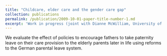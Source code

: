 ```yaml
---
title: "Childcare, elder care and the gender care gap"
collection: publications
permalink: /publication/2009-10-01-paper-title-number-1.md
excerpt: 'Work in progress (joint with Dianne McWilliam, University of Michigan)'
---
```


We evaluate the effect of policies to encourage fathers to take paternity leave on their care provision to the elderly parents later in life using reforms to the German parental leave system. 


